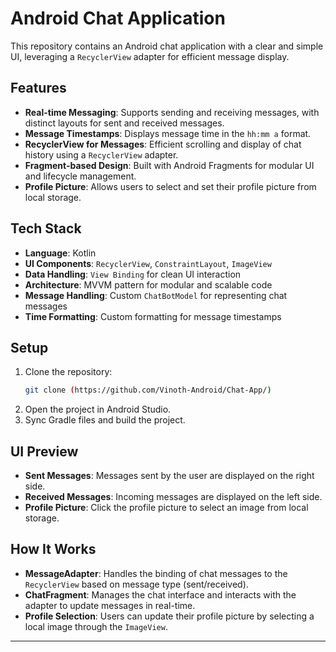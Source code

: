 
# Android Chat Application

This repository contains an Android chat application with a clear and simple UI, leveraging a `RecyclerView` adapter for efficient message display.

## Features
- **Real-time Messaging**: Supports sending and receiving messages, with distinct layouts for sent and received messages.
- **Message Timestamps**: Displays message time in the `hh:mm a` format.
- **RecyclerView for Messages**: Efficient scrolling and display of chat history using a `RecyclerView` adapter.
- **Fragment-based Design**: Built with Android Fragments for modular UI and lifecycle management.
- **Profile Picture**: Allows users to select and set their profile picture from local storage.

## Tech Stack
- **Language**: Kotlin
- **UI Components**: `RecyclerView`, `ConstraintLayout`, `ImageView`
- **Data Handling**: `View Binding` for clean UI interaction
- **Architecture**: MVVM pattern for modular and scalable code
- **Message Handling**: Custom `ChatBotModel` for representing chat messages
- **Time Formatting**: Custom formatting for message timestamps

## Setup
1. Clone the repository:
   ```bash
   git clone (https://github.com/Vinoth-Android/Chat-App/)
   ```
2. Open the project in Android Studio.
3. Sync Gradle files and build the project.

## UI Preview
- **Sent Messages**: Messages sent by the user are displayed on the right side.
- **Received Messages**: Incoming messages are displayed on the left side.
- **Profile Picture**: Click the profile picture to select an image from local storage.

## How It Works
- **MessageAdapter**: Handles the binding of chat messages to the `RecyclerView` based on message type (sent/received).
- **ChatFragment**: Manages the chat interface and interacts with the adapter to update messages in real-time.
- **Profile Selection**: Users can update their profile picture by selecting a local image through the `ImageView`.

---
